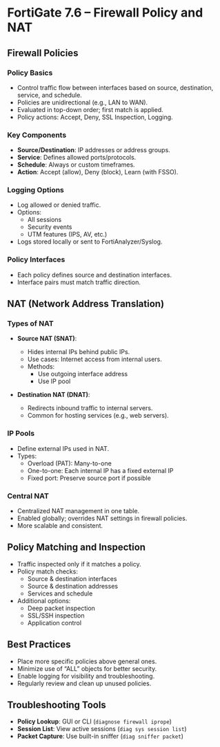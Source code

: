 # FortiGate 7.6 – Firewall Policy and NAT

## Firewall Policies

### Policy Basics

- Control traffic flow between interfaces based on source, destination, service, and schedule.
- Policies are unidirectional (e.g., LAN to WAN).
- Evaluated in top-down order; first match is applied.
- Policy actions: Accept, Deny, SSL Inspection, Logging.

### Key Components

- **Source/Destination**: IP addresses or address groups.
- **Service**: Defines allowed ports/protocols.
- **Schedule**: Always or custom timeframes.
- **Action**: Accept (allow), Deny (block), Learn (with FSSO).

### Logging Options

- Log allowed or denied traffic.
- Options:
  - All sessions
  - Security events
  - UTM features (IPS, AV, etc.)
- Logs stored locally or sent to FortiAnalyzer/Syslog.

### Policy Interfaces

- Each policy defines source and destination interfaces.
- Interface pairs must match traffic direction.

## NAT (Network Address Translation)

### Types of NAT

- **Source NAT (SNAT)**:
  - Hides internal IPs behind public IPs.
  - Use cases: Internet access from internal users.
  - Methods:
    - Use outgoing interface address
    - Use IP pool

- **Destination NAT (DNAT)**:
  - Redirects inbound traffic to internal servers.
  - Common for hosting services (e.g., web servers).

### IP Pools

- Define external IPs used in NAT.
- Types:
  - Overload (PAT): Many-to-one
  - One-to-one: Each internal IP has a fixed external IP
  - Fixed port: Preserve source port if possible

### Central NAT

- Centralized NAT management in one table.
- Enabled globally; overrides NAT settings in firewall policies.
- More scalable and consistent.

## Policy Matching and Inspection

- Traffic inspected only if it matches a policy.
- Policy match checks:
  - Source & destination interfaces
  - Source & destination addresses
  - Services and schedule
- Additional options:
  - Deep packet inspection
  - SSL/SSH inspection
  - Application control

## Best Practices

- Place more specific policies above general ones.
- Minimize use of “ALL” objects for better security.
- Enable logging for visibility and troubleshooting.
- Regularly review and clean up unused policies.

## Troubleshooting Tools

- **Policy Lookup**: GUI or CLI (`diagnose firewall iprope`)
- **Session List**: View active sessions (`diag sys session list`)
- **Packet Capture**: Use built-in sniffer (`diag sniffer packet`)

